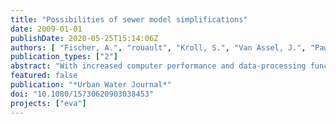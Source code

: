 ```yaml
---
title: "Possibilities of sewer model simplifications"
date: 2009-01-01
publishDate: 2020-05-25T15:14:06Z
authors: [ "Fischer, A.", "rouault", "Kroll, S.", "Van Assel, J.", "Pawlowsky-Reusing, E." ]
publication_types: ["2"]
abstract: "With increased computer performance and data-processing functionalities, there has been a tendency in the last few years to apply detailed hydrodynamic sewer modelling for long-term simulations, with long time series of rainfall. Although this is now fairly realistic for small networks, there is still a clear limit as to what can be done in the case of running bigger models for a long time, which need a lot more computational effort. Therefore, the idea has grown to investigate the possibilities of hybrid sewer modelling, a combination of conceptual and mechanistic modelling approaches to combine the advantages of both models, the speed of conceptual models and the accuracy of mechanistic models. Suggestions for hybrid model simplifications are presented in this paper within their application for two case studies."
featured: false
publication: "*Urban Water Journal*"
doi: "10.1080/15730620903038453"
projects: ["eva"]
---
```


